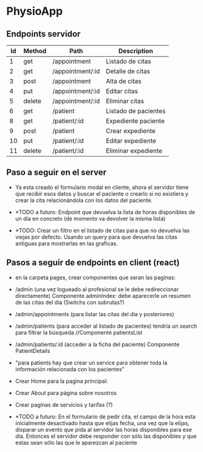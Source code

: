 # PhysioApp

## Endpoints servidor

| Id | Method | Path | Description |
|----|--------|------|-------------|
| 1 | get | /appointment | Listado de citas|
| 2 | get | /appointment/:id | Detalle de citas|
| 3 | post | /appointment | Alta de citas|
| 4 | put | /appointment/:id| Editar citas|
| 5 | delete | /appointment/:id| Eliminar citas|
| 6 | get | /patient | Listado de pacientes|
| 8 | get | /patient/:id | Expediente paciente|
| 9 | post | /patient | Crear expediente|
| 10 | put | /patient/:id | Editar expediente|
| 11 | delete | /patient/:id | Eliminar expediente|


## Paso a seguir en el server 

- Ya esta creado el formulario modal en cliente, ahora el servidor tiene que recibir esos datos y buscar el paciente o crearlo si no existiera y crear la cita relacionándola con los datos del paciente.

- *TODO a futuro: Endpoint que devuelva la lista de horas disponibles de un día en concreto (de momento va devolver la misma lista)

- *TODO: Crear un filtro en el listado de citas para que no devuelva las viejas por defecto. Usando un query para que devuelva las citas antiguas para mostrarlas en las graficas.

## Pasos a seguir de endpoints en client (react)

- en la carpeta pages, crear componentes que seran las paginas:

- /admin (una vez logueado al profesional se le debe redireccionar directamente) Componente adminIndex: debe aparecerle un resumen de las citas del día (Switchs con subrutas?)

- /admin/appointments (para listar las citas del día y posteriores)

- /admin/patients (para acceder al listado de pacientes) tendría un search para filtrar la búsqueda //Componente patientsList

- /admin/patients/:id (acceder a la ficha del paciente) Componente PatientDetails

- "para patients hay que crear un service para obtener toda la información relacionada con los pacientes"


- Crear Home para la pagina principal:

- Crear About para página sobre nosotros

- Crear paginas de servicios y tarifas (?)

- *TODO a futuro: En el formulario de pedir cita, el campo de la hora esta inicialmente desactivado hasta que elijas fecha, una vez que la elijas, disparar un evento que pida al servidor las horas disponibles para ese día.
Entonces el servidor debe responder con sólo las disponibles y que estas sean sólo las que le aparezcan al paciente
